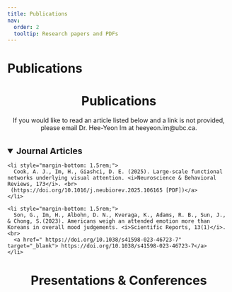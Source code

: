 ```yaml
---
title: Publications
nav:
  order: 2
  tooltip: Research papers and PDFs
---
```


# Publications

<h1 style="text-align: center;">Publications</h1>

<p style="text-align: center;">
  If you would like to read an article listed below and a link is not provided, please email Dr. Hee-Yeon Im at heeyeon.im@ubc.ca.
</p>

<!-- Journal Articles Section -->
<details open>
  <summary style="font-weight: bold; font-size: 1.2rem; margin-top: 2rem;">Journal Articles</summary>
  <ul style="list-style-type: none; padding-left: 0;">

    <li style="margin-bottom: 1.5rem;">
      Cook, A. J., Im, H., Giashci, D. E. (2025). Large-scale functional networks underlying visual attention. <i>Neuroscience & Behavioral Reviews, 173</i>. <br>
     (https://doi.org/10.1016/j.neubiorev.2025.106165 [PDF])</a>
    </li>

    <li style="margin-bottom: 1.5rem;">
      Son, G., Im, H., Albohn, D. N., Kveraga, K., Adams, R. B., Sun, J., & Chong, S.(2023). Americans weigh an attended emotion more than Koreans in overall mood judgements. <i>Scientific Reports, 13(1)</i>. <br>
      <a href=" https://doi.org/10.1038/s41598-023-46723-7" target="_blank"> https://doi.org/10.1038/s41598-023-46723-7</a>
    </li>



  </ul>
</details>

<h1 style="text-align: center;">Presentations & Conferences</h1>
